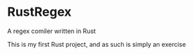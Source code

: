 # RustRegex
A regex comiler written in Rust

This is my first Rust project, and as such is simply an exercise
